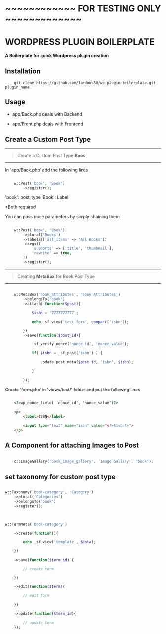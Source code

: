 # ~~~~~~~~~~~~ FOR TESTING ONLY ~~~~~~~~~~~~~

# WORDPRESS PLUGIN BOILERPLATE

#### A Boilerplate for quick Wordpress plugin creation

## Installation

```
	git clone https://github.com/fardous80/wp-plugin-boilerplate.git plugin_name

```

## Usage

- app/Back.php deals with Backend

- app/Front.php deals with Frontend


## Create a Custom Post Type

------------------------------------------------------------------
> Create a Custom Post Type **Book**
------------------------------------------------------------------

In 'app/Back.php' add the following lines

```php

	w::Post('book', 'Book')
		->register();

```

'book': post_type
'Book': Label

*Both required

You can pass more parameters by simply chaining them

```php

	w::Post('book', 'Book')
		->plural('Books')
		->labels(['all_items' => 'All Books'])
		->args([
			'supports' => ['title', 'thumbnail'],
			'rewrite' => true,
		])
		->register();

```

------------------------------------------------------------------
> Creating **MetaBox** for Book Post Type
------------------------------------------------------------------

```php
	
	w::MetaBox('book_attributes', 'Book Attributes')
		->belongsTo('book')
		->attach( function($post){

			$isbn = 'ZZZZZZZZZZ';

			echo _sf_view('test.form', compact('isbn'));

		})
		->save(function($post_id){

			_sf_verify_nonce('nonce_id', 'nonce_value');

			if( $isbn = _sf_post('isbn') ) {

				update_post_meta($post_id, 'isbn', $isbn);

			}

		});

```

Create 'form.php' in 'views/test/' folder and put the following lines

```html

	<?=wp_nonce_field( 'nonce_id', 'nonce_value')?>
	
	<p>
		<label>ISBN</label>

		<input type="text" name="isbn" value="<?=$isbn?>">
	</p>

```


## A Component for attaching Images to Post

```php

	c::ImageGallery('book_image_gallery', 'Image Gallery', 'book');

```

## set taxonomy for custom post type

```php

w::Taxonomy('book-category', 'Category')
	->plural('Categories')
	->belongsTo('book')
	->register();

```

##


```php

w::TermMeta('book-category')

	->create(function(){

		echo _sf_view('template', $data);

	})

	->save(function($term_id) {

		// create term

	})

	->edit(function($term){

		// edit form

	})

	->update(function($term_id){

		// update term
	});

```
